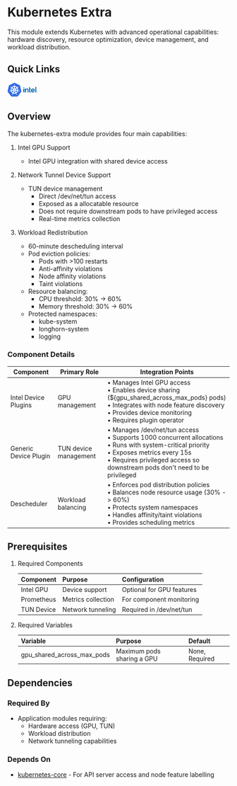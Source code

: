 # Kubernetes Extra

This module extends Kubernetes with advanced operational capabilities: hardware discovery, resource optimization, device management, and workload distribution.

## Quick Links

<a href="https://github.com/kubernetes-sigs/descheduler" target="_blank"><img src="../../../.static/images/logos/kubernetes.svg" width="32" height="32" alt="Descheduler"></a> <a href="https://github.com/intel/intel-device-plugins-for-kubernetes" target="_blank"><img src="../../../.static/images/logos/intel.png" width="32" height="32" alt="Intel Device Plugins"></a>

## Overview

The kubernetes-extra module provides four main capabilities:

1. Intel GPU Support
   - Intel GPU integration with shared device access

2. Network Tunnel Device Support
   - TUN device management
     - Direct /dev/net/tun access
     - Exposed as a allocatable resource
     - Does not require downstream pods to have privileged access
     - Real-time metrics collection

3. Workload Redistribution
   - 60-minute descheduling interval
   - Pod eviction policies:
     - Pods with >100 restarts
     - Anti-affinity violations
     - Node affinity violations
     - Taint violations
   - Resource balancing:
     - CPU threshold: 30% -> 60%
     - Memory threshold: 30% -> 60%
   - Protected namespaces:
     - kube-system
     - longhorn-system
     - logging

### Component Details

| Component | Primary Role | Integration Points |
|-----------|-------------|-------------------|
| Intel Device Plugins | GPU management | • Manages Intel GPU access<br>• Enables device sharing (${gpu_shared_across_max_pods} pods)<br>• Integrates with node feature discovery<br>• Provides device monitoring<br>• Requires plugin operator |
| Generic Device Plugin | TUN device management | • Manages /dev/net/tun access<br>• Supports 1000 concurrent allocations<br>• Runs with system-critical priority<br>• Exposes metrics every 15s<br>• Requires privileged access so downstream pods don't need to be privileged |
| Descheduler | Workload balancing | • Enforces pod distribution policies<br>• Balances node resource usage (30% -> 60%)<br>• Protects system namespaces<br>• Handles affinity/taint violations<br>• Provides scheduling metrics |

## Prerequisites

1. Required Components

   | Component | Purpose | Configuration |
   |-----------|---------|---------------|
   | Intel GPU | Device support | Optional for GPU features |
   | Prometheus | Metrics collection | For component monitoring |
   | TUN Device | Network tunneling | Required in /dev/net/tun |

2. Required Variables

   | Variable | Purpose | Default |
   |----------|---------|---------|
   | gpu_shared_across_max_pods | Maximum pods sharing a GPU | None, Required |

## Dependencies

### Required By

- Application modules requiring:
  - Hardware access (GPU, TUN)
  - Workload distribution
  - Network tunneling capabilities

### Depends On

- [kubernetes-core](../kubernetes-core) - For API server access and node feature labelling
